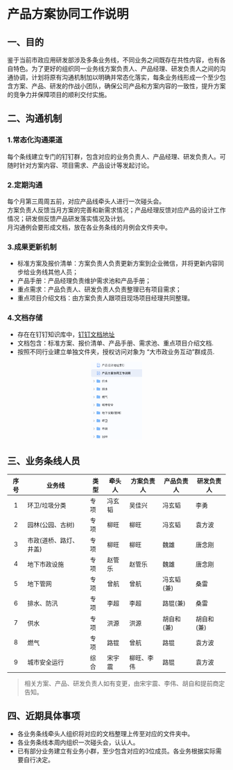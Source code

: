 
# 产品方案协同工作说明
## 一、目的
鉴于当前市政应用研发部涉及多条业务线，不同业务之间既存在共性内容，也有各自特色。为了更好的组织同一业务线方案负责人、产品经理、研发负责人之间的沟通协调，计划将原有沟通机制加以明确并常态化落实，每条业务线形成一个至少包含方案、产品、研发的作战小团队，确保公司产品和方案内容的一致性，提升方案的竞争力并保障项目的顺利交付实施。
## 二、沟通机制
### 1.常态化沟通渠道
每个条线建立专门的钉钉群，包含对应的业务负责人、产品经理、研发负责人。可随时针对方案内容、项目需求、产品设计等发起讨论。
### 2.定期沟通
每个月第三周周五前，对应产品线牵头人进行一次碰头会。  
方案负责人反馈当月方案的完善和新需求情况；产品经理反馈对应产品的设计工作情况；研发侧反馈产品研发落实情况及计划。  
月沟通例会要形成文档，放在各业务条线的月例会文件夹中。
### 3.成果更新机制
- 标准方案及报价清单：方案负责人负责更新方案到企业微信，并将更新内容同步给业务线其他人员；
- 产品手册：产品经理负责维护需求池和产品手册；
- 重点需求：产品负责人、研发负责人负责整理已有项目需求；
- 重点项目介绍文档：由方案负责人跟项目现场项目经理共同整理。
### 4.文档存储
- 存在在钉钉知识库中，[钉钉文档地址](https://alidocs.dingtalk.com/i/team/9JOGOby7qgk9am4Q)
- 文档包含：标准方案、报价清单、产品手册、需求池、重点项目介绍文档.
- 按照不同行业建立单独文件夹，授权访问对象为 “大市政业务互动”群成员.

<center>
<img src="../res/pic/2022-09-29-22-09-53.png" height="180">
</center>


## 三、业务条线人员

|序号|业务线|类型|牵头人|方案负责人|产品负责人|研发负责人|
|:----:|----|-----|----|----|----|----|
|1|环卫/垃圾分类|专项|冯玄韬|吴佳兴|冯玄韬|李勇|
|2|园林(公园、古树)|专项|柳旺|柳旺|冯玄韬|袁方波|
|3|市政(道桥、路灯、井盖)|专项|柳旺|柳旺|魏雄|唐念刚|
|4|地下市政设施|专项|赵管乐|赵管乐|魏雄|唐念刚|
|5|地下管网|专项|曾航|曾航|冯玄韬(兼)|桑雷|
|6|排水、防汛|专项|李超|李超|路锟(兼)|桑雷|
|7|供水|专项|洪源|洪源|胡自和(兼)|胡自和(兼)|
|8|燃气|专项|路锟|曾航|路锟|袁方波|
|9|城市安全运行|综合|宋宇震|柳旺、李伟|路锟|袁方波|

> 相关方案、产品、研发负责人如有变更，由宋宇震、李伟、胡自和提前商定告知。

## 四、近期具体事项
- 各业务条线牵头人组织将对应的文档整理上传至对应的文件夹中。
- 各业务条线本周内组织一次碰头会，认认人。
- 已有部分业务建立有业务小群，至少包含对应的3位成员。各业务根据实际需要自行决定。
